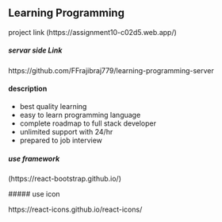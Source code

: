  ## Learning Programming
 <p>project link (https://assignment10-c02d5.web.app/)</P>
 
 ##### servar side Link
 <p>https://github.com/FFrajibraj779/learning-programming-server</p>
 
 #### description
 * best quality learning
 * easy to learn programming language
 * complete roadmap to full stack developer
 * unlimited support with 24/hr
 * prepared to job interview
 ##### use framework
 <p> (https://react-bootstrap.github.io/) </p>
 ##### use icon
 <p> https://react-icons.github.io/react-icons/ </p>
